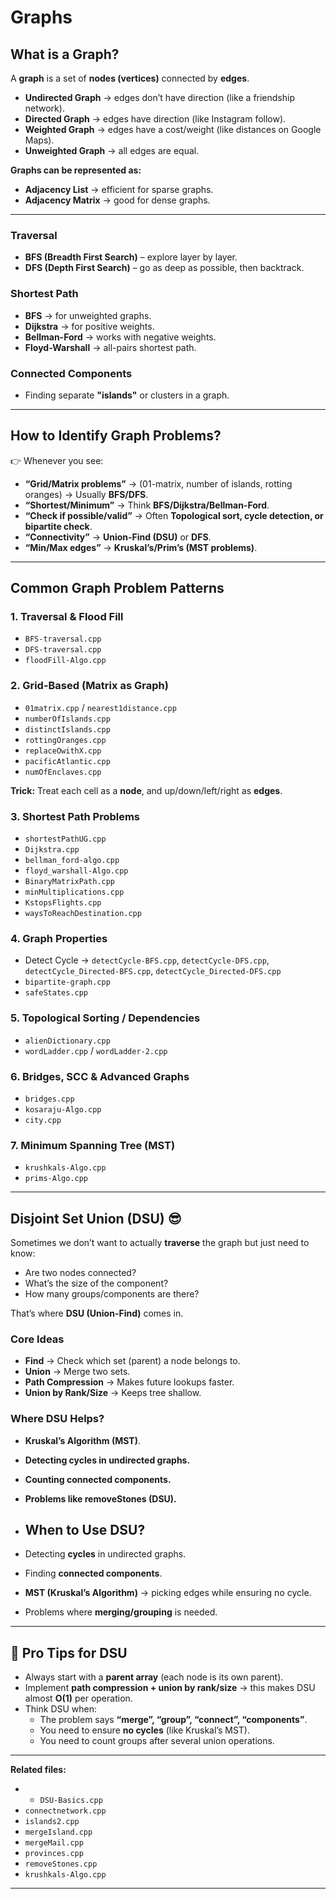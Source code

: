 # Graphs

## What is a Graph?

A **graph** is a set of **nodes (vertices)** connected by **edges**.

- **Undirected Graph** → edges don’t have direction (like a friendship network).  
- **Directed Graph** → edges have direction (like Instagram follow).  
- **Weighted Graph** → edges have a cost/weight (like distances on Google Maps).  
- **Unweighted Graph** → all edges are equal.  

**Graphs can be represented as:**
- **Adjacency List** → efficient for sparse graphs.  
- **Adjacency Matrix** → good for dense graphs.  

---

### Traversal
- **BFS (Breadth First Search)** – explore layer by layer.  
- **DFS (Depth First Search)** – go as deep as possible, then backtrack.  

### Shortest Path
- **BFS** → for unweighted graphs.  
- **Dijkstra** → for positive weights.  
- **Bellman-Ford** → works with negative weights.  
- **Floyd-Warshall** → all-pairs shortest path.  

### Connected Components
- Finding separate **"islands"** or clusters in a graph.  

---

## How to Identify Graph Problems?

👉 Whenever you see:

- **“Grid/Matrix problems”** → (01-matrix, number of islands, rotting oranges) → Usually **BFS/DFS**.  
- **“Shortest/Minimum”** → Think **BFS/Dijkstra/Bellman-Ford**.  
- **“Check if possible/valid”** → Often **Topological sort, cycle detection, or bipartite check**.  
- **“Connectivity”** → **Union-Find (DSU)** or **DFS**.  
- **“Min/Max edges”** → **Kruskal’s/Prim’s (MST problems)**.  

---

## Common Graph Problem Patterns

### 1. Traversal & Flood Fill
- `BFS-traversal.cpp`  
- `DFS-traversal.cpp`  
- `floodFill-Algo.cpp`  

### 2. Grid-Based (Matrix as Graph)
- `01matrix.cpp` / `nearest1distance.cpp`  
- `numberOfIslands.cpp`  
- `distinctIslands.cpp`  
- `rottingOranges.cpp`  
- `replaceOwithX.cpp`  
- `pacificAtlantic.cpp`  
- `numOfEnclaves.cpp`  

**Trick:** Treat each cell as a **node**, and up/down/left/right as **edges**.

### 3. Shortest Path Problems
- `shortestPathUG.cpp`  
- `Dijkstra.cpp`  
- `bellman_ford-algo.cpp`  
- `floyd_warshall-Algo.cpp`  
- `BinaryMatrixPath.cpp`  
- `minMultiplications.cpp`  
- `KstopsFlights.cpp`  
- `waysToReachDestination.cpp`  

### 4. Graph Properties
- Detect Cycle → `detectCycle-BFS.cpp`, `detectCycle-DFS.cpp`, `detectCycle_Directed-BFS.cpp`, `detectCycle_Directed-DFS.cpp`  
- `bipartite-graph.cpp`  
- `safeStates.cpp`  

### 5. Topological Sorting / Dependencies
- `alienDictionary.cpp`  
- `wordLadder.cpp` / `wordLadder-2.cpp`  

### 6. Bridges, SCC & Advanced Graphs
- `bridges.cpp`  
- `kosaraju-Algo.cpp`  
- `city.cpp`  

### 7. Minimum Spanning Tree (MST)
- `krushkals-Algo.cpp`  
- `prims-Algo.cpp`  

---

## Disjoint Set Union (DSU) 😎

Sometimes we don’t want to actually **traverse** the graph but just need to know:

- Are two nodes connected?  
- What’s the size of the component?  
- How many groups/components are there?  

That’s where **DSU (Union-Find)** comes in.

### Core Ideas
- **Find** → Check which set (parent) a node belongs to.  
- **Union** → Merge two sets.  
- **Path Compression** → Makes future lookups faster.  
- **Union by Rank/Size** → Keeps tree shallow.  

### Where DSU Helps?
- **Kruskal’s Algorithm (MST)**.  
- **Detecting cycles in undirected graphs.**  
- **Counting connected components.**  
- **Problems like removeStones (DSU).**

- ## When to Use DSU?
- Detecting **cycles** in undirected graphs.  
- Finding **connected components**.  
- **MST (Kruskal’s Algorithm)** → picking edges while ensuring no cycle.  
- Problems where **merging/grouping** is needed.

---

## 🌟 Pro Tips for DSU
- Always start with a **parent array** (each node is its own parent).  
- Implement **path compression + union by rank/size** → this makes DSU almost **O(1)** per operation.  
- Think DSU when:
  - The problem says **“merge”, “group”, “connect”, “components”**.  
  - You need to ensure **no cycles** (like Kruskal’s MST).  
  - You need to count groups after several union operations.  

---


**Related files:**   
- - `DSU-Basics.cpp`  
- `connectnetwork.cpp`  
- `islands2.cpp`  
- `mergeIsland.cpp`  
- `mergeMail.cpp`  
- `provinces.cpp`  
- `removeStones.cpp`
- `krushkals-Algo.cpp`

---